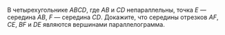 В четырехугольнике $ABCD$, где $AB$ и $CD$ непараллельны, точка $E$ — середина $AB$, $F$ — середина $CD$. Докажите, что середины отрезков $AF$, $CE$, $BF$ и $DE$ являются вершинами параллелограмма.
